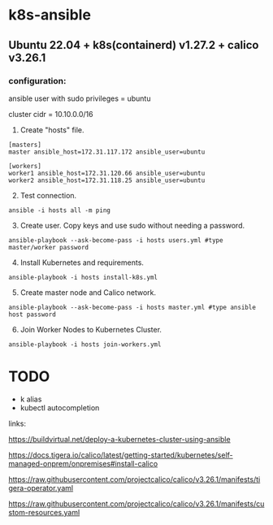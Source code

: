# k8s-ansible
## Ubuntu 22.04 + k8s(containerd) v1.27.2 + calico v3.26.1
### configuration:

ansible user with sudo privileges = ubuntu

cluster cidr = 10.10.0.0/16

1. Create "hosts" file.
```
[masters]
master ansible_host=172.31.117.172 ansible_user=ubuntu

[workers]
worker1 ansible_host=172.31.120.66 ansible_user=ubuntu
worker2 ansible_host=172.31.118.25 ansible_user=ubuntu
```

2. Test connection.
```
ansible -i hosts all -m ping
```

3. Create user. Copy keys and use sudo without needing a password. 
```
ansible-playbook --ask-become-pass -i hosts users.yml #type master/worker password
```

4. Install Kubernetes and requirements.
```
ansible-playbook -i hosts install-k8s.yml
```

5. Create master node and Calico network. 
```
ansible-playbook --ask-become-pass -i hosts master.yml #type ansible host password
```

6. Join Worker Nodes to Kubernetes Cluster.
```
ansible-playbook -i hosts join-workers.yml
```

# TODO
- k alias
- kubectl autocompletion


links:

https://buildvirtual.net/deploy-a-kubernetes-cluster-using-ansible

https://docs.tigera.io/calico/latest/getting-started/kubernetes/self-managed-onprem/onpremises#install-calico

https://raw.githubusercontent.com/projectcalico/calico/v3.26.1/manifests/tigera-operator.yaml

https://raw.githubusercontent.com/projectcalico/calico/v3.26.1/manifests/custom-resources.yaml

